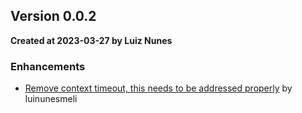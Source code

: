 ## Version 0.0.2
**Created at 2023-03-27 by Luiz Nunes**
### Enhancements
	
* [Remove context timeout, this needs to be addressed properly](https://github.com/luinunesmeli/goscriba/pull/60) by luinunesmeli
	
